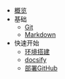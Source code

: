 <!-- docs/_sidebar.md -->

* [概览](/)
* 基础
    * [Git](/基础/git.md)
    * [Markdown](/基础/markdown.md)
* 快速开始
    * [环境搭建](/快速开始/环境搭建.md)
    * [docsify](/快速开始/docsify.md)
    * [部署GitHub](/快速开始/部署GitHub.md)